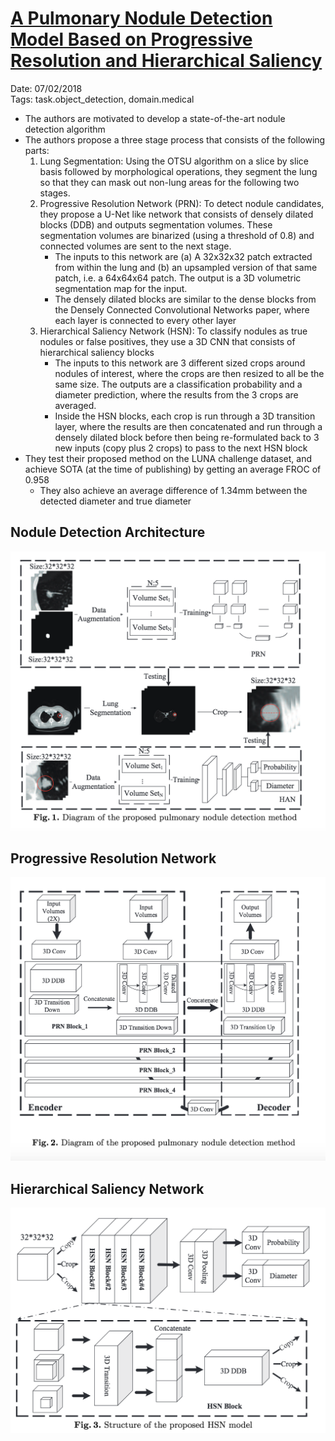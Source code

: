 # [A Pulmonary Nodule Detection Model Based on Progressive Resolution and Hierarchical Saliency](https://arxiv.org/abs/1807.00598)

Date: 07/02/2018  
Tags: task.object_detection, domain.medical

- The authors are motivated to develop a state-of-the-art nodule detection algorithm
- The authors propose a three stage process that consists of the following parts:
    1. Lung Segmentation: Using the OTSU algorithm on a slice by slice basis followed by morphological operations, they segment the lung so that they can mask out non-lung areas for the following two stages.
    2. Progressive Resolution Network (PRN): To detect nodule candidates, they propose a U-Net like network that consists of densely dilated blocks (DDB) and outputs segmentation volumes. These segmentation volumes are binarized (using a threshold of 0.8) and connected volumes are sent to the next stage.
        - The inputs to this network are (a) A 32x32x32 patch extracted from within the lung and (b) an upsampled version of that same patch, i.e. a 64x64x64 patch. The output is a 3D volumetric segmentation map for the input.
        - The densely dilated blocks are similar to the dense blocks from the Densely Connected Convolutional Networks paper, where each layer is connected to every other layer
    3. Hierarchical Saliency Network (HSN): To classify nodules as true nodules or false positives, they use a 3D CNN that consists of hierarchical saliency blocks
        - The inputs to this network are 3 different sized crops around nodules of interest, where the crops are then resized to all be the same size. The outputs are a classification probability and a diameter prediction, where the results from the 3 crops are averaged.
        - Inside the HSN blocks, each crop is run through a 3D transition layer, where the results are then concatenated and run through a densely dilated block before then being re-formulated back to 3 new inputs (copy plus 2 crops) to pass to the next HSN block
- They test their proposed method on the LUNA challenge dataset, and achieve SOTA (at the time of publishing) by getting an average FROC of 0.958
    - They also achieve an average difference of 1.34mm between the detected diameter and true diameter

## Nodule Detection Architecture

![](./images/prn_hsn_detection_network.png)

## Progressive Resolution Network

![](./images/prn_network.png)

## Hierarchical Saliency Network

![](./images/hsn_network.png)
